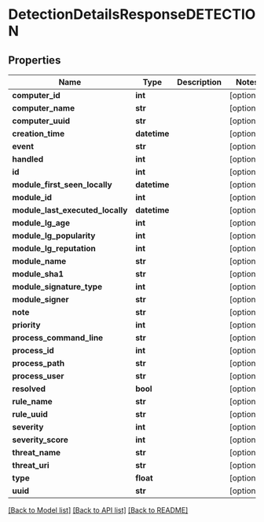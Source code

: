 # DetectionDetailsResponseDETECTION


## Properties
Name | Type | Description | Notes
------------ | ------------- | ------------- | -------------
**computer_id** | **int** |  | [optional] 
**computer_name** | **str** |  | [optional] 
**computer_uuid** | **str** |  | [optional] 
**creation_time** | **datetime** |  | [optional] 
**event** | **str** |  | [optional] 
**handled** | **int** |  | [optional] 
**id** | **int** |  | [optional] 
**module_first_seen_locally** | **datetime** |  | [optional] 
**module_id** | **int** |  | [optional] 
**module_last_executed_locally** | **datetime** |  | [optional] 
**module_lg_age** | **int** |  | [optional] 
**module_lg_popularity** | **int** |  | [optional] 
**module_lg_reputation** | **int** |  | [optional] 
**module_name** | **str** |  | [optional] 
**module_sha1** | **str** |  | [optional] 
**module_signature_type** | **int** |  | [optional] 
**module_signer** | **str** |  | [optional] 
**note** | **str** |  | [optional] 
**priority** | **int** |  | [optional] 
**process_command_line** | **str** |  | [optional] 
**process_id** | **int** |  | [optional] 
**process_path** | **str** |  | [optional] 
**process_user** | **str** |  | [optional] 
**resolved** | **bool** |  | [optional] 
**rule_name** | **str** |  | [optional] 
**rule_uuid** | **str** |  | [optional] 
**severity** | **int** |  | [optional] 
**severity_score** | **int** |  | [optional] 
**threat_name** | **str** |  | [optional] 
**threat_uri** | **str** |  | [optional] 
**type** | **float** |  | [optional] 
**uuid** | **str** |  | [optional] 

[[Back to Model list]](../README.md#documentation-for-models) [[Back to API list]](../README.md#documentation-for-api-endpoints) [[Back to README]](../README.md)


